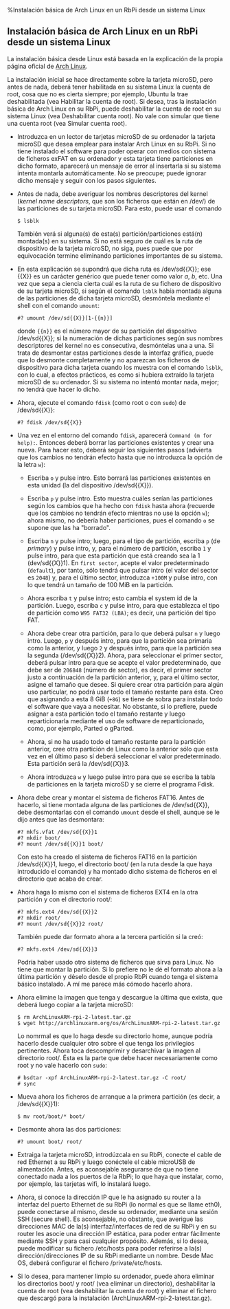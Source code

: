 %Instalación básica de Arch Linux en un RbPi desde un sistema Linux

## Instalación básica de Arch Linux en un RbPi desde un sistema Linux

La instalación básica desde Linux está basada en la explicación de la propia página oficial de [Arch
Linux](http://archlinuxarm.org/platforms/armv7/broadcom/raspberry-pi-2).

La instalación inicial se hace directamente sobre la tarjeta microSD, pero antes de nada, deberá tener
habilitada en su sistema Linux la cuenta de root, cosa que no es cierta siempre; por ejemplo, Ubuntu la trae
deshabilitada (vea Habilitar la cuenta de root). Si desea, tras la instalación básica de Arch Linux en su RbPi,
puede deshabilitar la cuenta de root en su sistema Linux (vea Deshabilitar cuenta root). No vale con simular que
tiene una cuenta root (vea Simular cuenta root).


  * Introduzca en un lector de tarjetas microSD de su ordenador la tarjeta microSD que desea emplear para
    instalar Arch Linux en su RbPi. Si no tiene instalado el software para poder operar con medios con sistema
    de ficheros exFAT en su ordenador y esta tarjeta tiene particiones en dicho formato, aparecerá un mensaje de
    error al insertarla si su sistema intenta montarla automáticamente. No se preocupe; puede ignorar dicho
    mensaje y seguir con los pasos siguientes.

  * Antes de nada, debe averiguar los nombres descriptores del kernel (*kernel name descriptors*, que son los
    ficheros que están en /dev/) de las particiones de su tarjeta microSD. Para esto, puede usar el comando

    ```
    $ lsblk
    ```

    También verá si alguna(s) de esta(s) partición/particiones está(n) montada(s) en su sistema. Si no está
    seguro de cuál es la ruta de  dispositivo de la tarjeta microSD, no siga, pues puede que por equivocación
    termine eliminando particiones importantes de su sistema.

  * En esta explicación se supondrá que dicha ruta es /dev/sd{{X}}; ese {{X}} es un carácter genérico que puede
    tener como valor *a*, *b*, etc. Una vez que sepa a ciencia cierta cuál es la ruta de su fichero de
    dispositivo de su tarjeta microSD, si según el comando `lsblk`  había montada alguna de las particiones de
    dicha tarjeta microSD, desmóntela mediante el shell con el comando `umount`:

    ```
    #? umount /dev/sd{{X}}[1-{{n}}]
    ```

    donde `{{n}}` es el número mayor de su partición del dispositivo /dev/sd{{X}}; si la numeración de dichas
    particiones según sus nombres descriptores del kernel no es consecutiva, desmóntelas una a una. Si trata de
    desmontar estas particiones desde la interfaz gráfica, puede que lo desmonte completamente y no aparezcan
    los ficheros de dispositivo para dicha tarjeta cuando los muestra con el comando `lsblk`, con lo cual, a
    efectos prácticos, es como si hubiera extraído la tarjeta microSD de su ordenador. Si su sistema no intentó
    montar nada, mejor; no tendrá que hacer lo dicho.

  * Ahora, ejecute el comando `fdisk` (como root o con `sudo`) de /dev/sd{{X}}:

    ```
    #? fdisk /dev/sd{{X}}
    ```

  * Una vez en el entorno del comando `fdisk`, aparecerá `Command (m for help):`.  Entonces deberá borrar las
    particiones existentes y crear una nueva. Para hacer esto, deberá seguir los siguientes pasos (advierta que
    los cambios no tendrán efecto hasta que no introduzca la opción de la letra `w`):


    * Escriba `o` y pulse intro. Esto borrará las particiones existentes en esta unidad (la del dispositivo
      /dev/sd{{X}}).

    * Escriba `p` y pulse intro. Esto muestra cuáles serían las particiones según los cambios que ha hecho con
      `fdisk` hasta ahora (recuerde que los cambios no tendrán efecto mientras no use la opción `w`); ahora
      mismo, no debería haber particiones, pues el comando `o` se supone que las ha "borrado".

    * Escriba `n` y pulse intro; luego, para el tipo de partición, escriba `p` (de *primary*) y pulse intro, y,
      para el número de partición, escriba `1` y pulse intro, para que esta partición que está creando sea la 1
      (dev/sd{{X}}1). En `first sector`, acepte el valor predeterminado (`default`), por tanto, sólo tendrá que
      pulsar intro (el valor del sector es `2048`) y, para el último sector, introduzca `+100M` y pulse intro,
      con lo que tendrá un tamaño de 100 MiB en la partición.

    * Ahora escriba `t` y pulse intro; esto cambia el system id de la partición. Luego, escriba `c` y pulse
      intro, para que establezca el tipo de partición como `W95 FAT32 (LBA)`; es decir, una partición del tipo
      FAT.

    * Ahora debe crear otra partición, para lo que deberá pulsar `n` y luego intro. Luego, `p` y después intro,
      para que la partición sea primaria como la anterior, y luego `2` y después intro, para que la partición
      sea la segunda (/dev/sd{{X}}2). Ahora, para seleccionar el primer sector, deberá pulsar intro para que se
      acepte el valor predeterminado, que debe ser de `206848` (número de sector), es decir, el primer sector
      justo a continuación de la partición anterior, y, para el último sector, asigne el tamaño que desee. Si
      quiere crear otra partición para algún uso particular, no podrá usar todo el tamaño restante para ésta.
      Creo que asignando a esta 8 GiB (`+8G`) se tiene de sobra para instalar todo el software que vaya a
      necesitar. No obstante, si lo prefiere, puede asignar a esta partición todo el tamaño restante y luego
      reparticionarla mediante el uso de software de reparticionado, como, por ejemplo, Parted o gParted.

    * Ahora, si no ha usado todo el tamaño restante para la partición anterior, cree otra partición de Linux
      como la anterior sólo que esta vez en el último paso sí deberá seleccionar el valor predeterminado. Esta
      partición será la /dev/sd{{X}}3.

    * Ahora introduzca `w` y luego pulse intro para que se escriba la tabla de particiones en la tarjeta
      microSD y se cierre el programa Fdisk.

  * Ahora debe crear y montar el sistema de ficheros FAT16. Antes de hacerlo, si tiene montada alguna de las
    particiones de /dev/sd{{X}}, debe desmontarlas con el comando `umount` desde el shell, aunque se le dijo
    antes que las desmontara:

    ```
    #? mkfs.vfat /dev/sd{{X}}1
    #? mkdir boot/
    #? mount /dev/sd{{X}}1 boot/
    ```

    Con esto ha creado el sistema de ficheros FAT16 en la partición /dev/sd{{X}}1, luego, el directorio boot/
    (en la ruta desde la que haya introducido el comando) y ha montado dicho sistema de ficheros en el
    directorio que acaba de crear.

  * Ahora haga lo mismo con el sistema de ficheros EXT4 en la otra partición y con el directorio root/:

    ```
    #? mkfs.ext4 /dev/sd{{X}}2
    #? mkdir root/
    #? mount /dev/sd{{X}}2 root/
    ```

    También puede dar formato ahora a la tercera partición si la creó:

    ```
    #? mkfs.ext4 /dev/sd{{X}}3
    ```

    Podría haber usado otro sistema de ficheros que sirva para Linux. No tiene que montar la partición. Si lo
    prefiere no le dé el formato ahora a la última partición y déselo desde el propio RbPi cuando tenga el
    sistema básico instalado. A mí me parece más cómodo hacerlo ahora.

  * Ahora elimine la imagen que tenga y descargue la última que exista, que deberá luego copiar a la tarjeta
    microSD:

    ```
    $ rm ArchLinuxARM-rpi-2-latest.tar.gz
    $ wget http://archlinuxarm.org/os/ArchLinuxARM-rpi-2-latest.tar.gz
    ```

    Lo nomrmal es que lo haga desde su directorio home, aunque podría hacerlo desde cualquier otro sobre el que
    tenga los privilegios pertinentes. Ahora toca descomprimir y desarchivar la imagen al directorio
    root/. Ésta es la parte que debe hacer necesariamente como root y no vale hacerlo con `sudo`:

    ```
    # bsdtar -xpf ArchLinuxARM-rpi-2-latest.tar.gz -C root/
    # sync
    ```

  * Mueva ahora los ficheros de arranque a la primera partición (es decir, a /dev/sd{{X}}1):

    ```
    $ mv root/boot/* boot/
    ```

  * Desmonte ahora las dos particiones:

    ```
    #? umount boot/ root/
    ```

  * Extraiga la tarjeta microSD, introdúzcala en su RbPi, conecte el cable de red Ethernet a su RbPi y luego
    conéctele el cable microUSB de alimentación. Antes, es aconsejable asegurarse de que no tiene conectado nada
    a los puertos de la RbPi; lo que haya que instalar, como, por ejemplo, las tarjetas wifi, lo instalará
    luego.

  * Ahora, si conoce la dirección IP que le ha asignado su router a la interfaz del puerto Ethernet de su RbPi
    (lo normal es que se llame eth0), puede conectarse al mismo, desde su ordenador, mediante una sesión SSH
    (secure shell). Es aconsejable, no obstante, que averigue las direcciones MAC de la(s) interfaz/interfaces
    de red de su RbPi y en su router les asocie una dirección IP estática, para poder entrar fácilmente mediante
    SSH y para casi cualquier propósito. Además, si lo desea, puede modificar su fichero /etc/hosts para poder
    referirse a la(s) dirección/direcciones IP de su RbPi mediante un nombre. Desde Mac OS, deberá configurar el
    fichero /private/etc/hosts.

  * Si lo desea, para mantener limpio su ordenador, puede ahora eliminar los directorios boot/ y root/ (vea
    eliminar un directorio), deshabilitar la cuenta de root (vea deshabilitar la cuenta de root) y eliminar el
    fichero que descargó para la instalación (ArchLinuxARM-rpi-2-latest.tar.gz).

